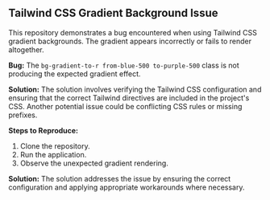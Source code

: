 ## Tailwind CSS Gradient Background Issue

This repository demonstrates a bug encountered when using Tailwind CSS gradient backgrounds.  The gradient appears incorrectly or fails to render altogether.

**Bug:**
The `bg-gradient-to-r from-blue-500 to-purple-500` class is not producing the expected gradient effect.

**Solution:**
The solution involves verifying the Tailwind CSS configuration and ensuring that the correct Tailwind directives are included in the project's CSS.  Another potential issue could be conflicting CSS rules or missing prefixes.

**Steps to Reproduce:**
1. Clone the repository.
2. Run the application.
3. Observe the unexpected gradient rendering.

**Solution:**
The solution addresses the issue by ensuring the correct configuration and applying appropriate workarounds where necessary.